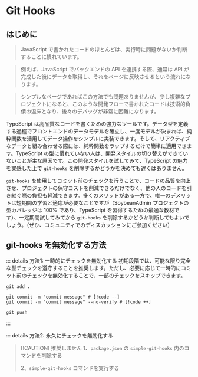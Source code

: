 # Git Hooks

## はじめに

> JavaScript で書かれたコードのほとんどは、実行時に問題がないか判断することに慣れています。

> 例えば、JavaScript でバックエンドの API を連携する際、通常は API が完成した後にデータを取得し、それをページに反映させるという流れになります。

> シンプルなページであればこの方法でも問題ありませんが、少し複雑なプロジェクトになると、このような開発フローで書かれたコードは技術的負債の温床となり、後々のデバッグが非常に困難になります。

TypeScript は高品質なコードを書くための強力なツールです。データ型を定義する過程でフロントエンドのデータモデルを確立し、一度モデルが決まれば、純粋関数を活用してデータ操作をシンプルに実装できます。そして、リアクティブなデータと組み合わせる際には、純粋関数をラップするだけで簡単に適用できます。TypeScript の型に慣れていない人は、開発スタイルの切り替えができていないことが主な原因です。この開発スタイルを試してみて、TypeScript の魅力を実感した上で `git-hooks` を削除するかどうかを決めても遅くはありません。

`git-hooks` を使用してコミット前のチェックを行うことで、コードの品質を向上させ、プロジェクトの保守コストを削減できるだけでなく、他の人のコードを引き継ぐ際の負担も軽減できます。多くのメリットがある一方で、唯一のデメリットは短期間の学習と適応が必要なことですが（SoybeanAdmin プロジェクトの型カバレッジは 100% であり、TypeScript を習得するための最適な教材です）、一定期間試してみてから `git-hooks` を削除するかどうか判断してもよいでしょう。（ぜひ、コミュニティでのディスカッションにご参加ください）

## git-hooks を無効化する方法

::: details 方法1: 一時的にチェックを無効化する
初期段階では、可能な限り完全な型チェックを遵守することを推奨します。ただし、必要に応じて一時的にコミット前のチェックを無効化することで、一部のチェックをスキップできます。

```shell
git add .

git commit -m "commit message" # [!code --]
git commit -m "commit message" --no-verify # [!code ++]

git push
```

:::

::: details 方法2: 永久にチェックを無効化する

> [!CAUTION] 推奨しません
> 1、`package.json` の `simple-git-hooks` 内のコマンドを削除する
>
> 2、`simple-git-hooks` コマンドを実行する
